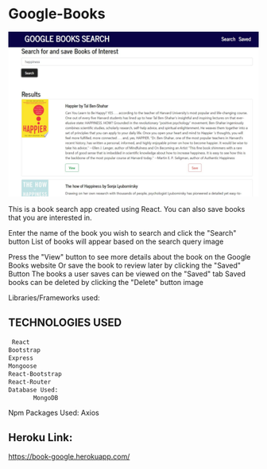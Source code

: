 # Google-Books

![Alt Text](https://github.com/etabdi/Google-Books/blob/master/client/public/bookgoogle.JPG)
      
      


This is a book search app created using React. You can also save books that you are interested in.

Enter the name of the book you wish to search and click the "Search" button
List of books will appear based on the search query
image

Press the "View" button to see more details about the book on the Google Books website
Or save the book to review later by clicking the "Saved" Button
The books a user saves can be viewed on the "Saved" tab
Saved books can be deleted by clicking the "Delete" button
image

Libraries/Frameworks used:




 ## TECHNOLOGIES USED
     React
    Bootstrap
    Express
    Mongoose
    React-Bootstrap
    React-Router
    Database Used:
           MongoDB
Npm Packages Used:
          Axios

 
    
## Heroku Link:
 https://book-google.herokuapp.com/
